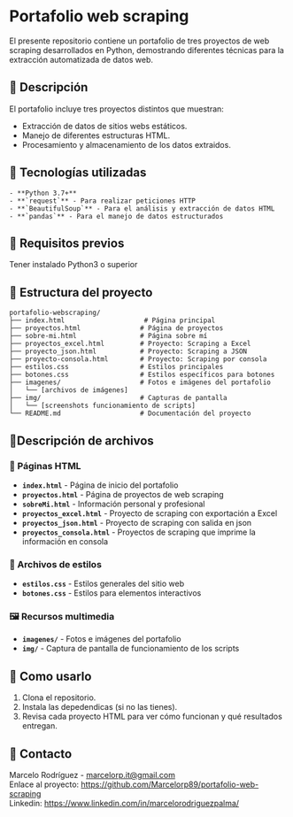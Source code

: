 # Portafolio web scraping
El presente repositorio contiene un portafolio de tres proyectos de web scraping desarrollados en Python, demostrando diferentes técnicas para la extracción automatizada de datos web.

## :page_facing_up: Descripción
El portafolio incluye tres proyectos distintos que muestran:
- Extracción de datos de sitios webs estáticos.
- Manejo de diferentes estructuras HTML.
- Procesamiento y almacenamiento de los datos extraidos.

## :wrench: Tecnologías utilizadas
```
- **Python 3.7+**
- **`request`** - Para realizar peticiones HTTP
- **`BeautifulSoup`** - Para el análisis y extracción de datos HTML
- **`pandas`** - Para el manejo de datos estructurados
```
## :page_facing_up: Requisitos previos

Tener instalado Python3 o superior

## 📁 Estructura del proyecto
```
portafolio-webscraping/
├── index.html                    # Página principal
├── proyectos.html               # Página de proyectos
├── sobre-mi.html                # Página sobre mí
├── proyectos_excel.html         # Proyecto: Scraping a Excel
├── proyecto_json.html           # Proyecto: Scraping a JSON
├── proyecto-consola.html        # Proyecto: Scraping por consola
├── estilos.css                  # Estilos principales
├── botones.css                  # Estilos específicos para botones
├── imagenes/                    # Fotos e imágenes del portafolio
│   └── [archivos de imágenes]
├── img/                         # Capturas de pantalla
│   └── [screenshots funcionamiento de scripts]
└── README.md                    # Documentación del proyecto
```
## 📃Descripción de archivos

### 📑 Páginas HTML

- **`index.html`** - Página de inicio del portafolio
- **`proyectos.html`** - Página de proyectos de web scraping
- **`sobreMi.html`** - Información personal y profesional
- **`proyectos_excel.html`** - Proyecto de scraping con exportación a Excel
- **`proyectos_json.html`** - Proyecto de scraping con salida en json
- **`proyectos_consola.html`** - Proyectos de scraping que imprime la información en consola

### 🎨 Archivos de estilos

- **`estilos.css`** - Estilos generales del sitio web
- **`botones.css`** - Estilos para elementos interactivos

### 🖼️ Recursos multimedia

- **`imagenes/`** - Fotos e imágenes del portafolio
- **`img/`** - Captura de pantalla de funcionamiento de los scripts

## :rocket: Como usarlo

1. Clona el repositorio.
2. Instala las depedendicas (si no las tienes).
3. Revisa cada proyecto HTML para ver cómo funcionan y qué resultados entregan.

## 📧 Contacto
Marcelo Rodríguez - marcelorp.it@gmail.com </br>
Enlace al proyecto: https://github.com/Marcelorp89/portafolio-web-scraping </br>
Linkedin: https://www.linkedin.com/in/marcelorodriguezpalma/

